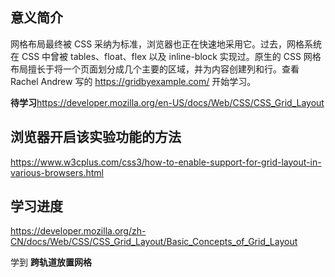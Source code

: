 ## 意义简介
网格布局最终被 CSS 采纳为标准，浏览器也正在快速地采用它。过去，网格系统在 CSS 中曾被 tables、float、flex 以及 inline-block 实现过。原生的 CSS 网格布局擅长于将一个页面划分成几个主要的区域，并为内容创建列和行。查看 Rachel Andrew 写的 https://gridbyexample.com/ 开始学习。

**待学习**<https://developer.mozilla.org/en-US/docs/Web/CSS/CSS_Grid_Layout> 

## 浏览器开启该实验功能的方法
<https://www.w3cplus.com/css3/how-to-enable-support-for-grid-layout-in-various-browsers.html>

## 学习进度
<https://developer.mozilla.org/zh-CN/docs/Web/CSS/CSS_Grid_Layout/Basic_Concepts_of_Grid_Layout>

学到 **跨轨道放置网格**